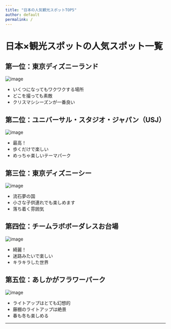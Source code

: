 ```yaml
---
title: "日本の人気観光スポットTOP5"
author: default
permalink: /
---
```

# 日本×観光スポットの人気スポット一覧  

## 第一位：東京ディズニーランド  
![image](https://user-images.githubusercontent.com/104193322/164666517-575302f3-2126-4f6b-a72e-abff2d80ef13.jpg)


  - いくつになってもワクワクする場所  
  - どこを撮っても素敵
  - クリスマシシーズンが一番良い
## 第二位：ユニバーサル・スタジオ・ジャパン（USJ）
![image](https://user-images.githubusercontent.com/104193322/164668380-919be7f0-6689-4c44-bab7-0f8048ebd588.jpg)
  - 最高！  
  - 歩くだけで楽しい
  - めっちゃ楽しいテーマパーク
## 第三位：東京ディズニーシー
![image](https://user-images.githubusercontent.com/104193322/164669570-c6d92b16-2c7f-4bb0-8b03-7f86c5e0f431.jpg)

  - 流石夢の国  
  - 小さな子供連れでも楽しめます
  - 落ち着く雰囲気
## 第四位：チームラボボーダレスお台場
![image](https://user-images.githubusercontent.com/104193322/164671266-59668774-431d-43d4-a032-c6a56ba30f0e.jpg)

  - 綺麗！ 
  - 迷路みたいで楽しい
  - キラキラした世界
## 第五位：あしかがフラワーパーク
![image](https://user-images.githubusercontent.com/104193322/164671946-83bdd95b-7503-4429-831a-44d837792c14.jpg)

  - ライトアップはとても幻想的 
  - 藤棚のライトアップは絶景
  - 春も冬も楽しめる


---

